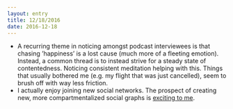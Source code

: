 ```yaml
---
layout: entry
title: 12/18/2016
date: 2016-12-18
---
```


- A recurring theme in noticing amongst podcast interviewees is that chasing ’happiness’ is a lost cause (much more of a fleeting emotion). Instead, a common thread is to instead strive for a steady state of contentedness. Noticing consistent meditation helping with this. Things that usually bothered me (e.g. my flight that was just cancelled), seem to brush off with way less friction.
- I actually enjoy joining new social networks. The prospect of creating new, more compartmentalized social graphs is [exciting to me](http://jasdev.me/growing-up-with-facebook).
